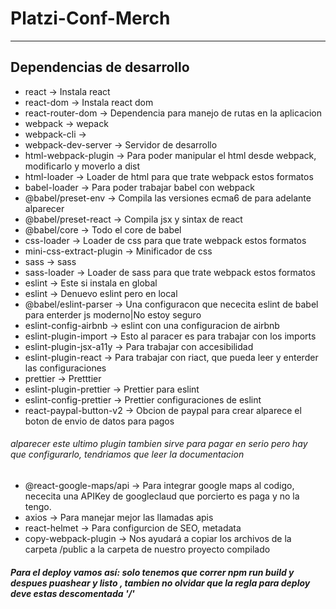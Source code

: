 # Platzi-Conf-Merch
---
## Dependencias de desarrollo
- react            	 			-> Instala react
- react-dom        	 			-> Instala react dom
- react-router-dom        -> Dependencia para manejo de rutas en la aplicacion
- webpack									-> wepack
- webpack-cli        			-> 
- webpack-dev-server 			-> Servidor de desarrollo
- html-webpack-plugin			-> Para poder manipular el html desde webpack, modificarlo y moverlo a dist
- html-loader				 			-> Loader de html para que trate webpack estos formatos
- babel-loader       			-> Para poder trabajar babel con webpack
- @babel/preset-env  		 	-> Compila las versiones ecma6 de para adelante alparecer
- @babel/preset-react		 	-> Compila	jsx y sintax de react
- @babel/core        		 	-> Todo el core de babel
- css-loader         		 	-> Loader de css para que trate webpack estos formatos
- mini-css-extract-plugin	-> Minificador de css 
- sass               		 	-> sass
- sass-loader        		 	-> Loader de sass para que trate webpack estos formatos
- eslint             		 	-> Este si instala en global
- eslint             		 	-> Denuevo eslint pero en local
- @babel/eslint-parser   	-> Una configuracon que nececita eslint de babel para enterder js moderno|No estoy seguro
- eslint-config-airbnb   	-> eslint con una configuracion de airbnb
- eslint-plugin-import   	-> Esto al paracer es para trabajar con los imports
- eslint-plugin-jsx-a11y 	-> Para trabajar con accesibilidad
- eslint-plugin-react    	-> Para trabajar con riact, que pueda leer y enterder las configuraciones   
- prettier               	-> Pretttier
- eslint-plugin-prettier 	-> Prettier para eslint
- eslint-config-prettier 	-> Prettier configuraciones de eslint
- react-paypal-button-v2  -> Obcion de paypal para crear alparece el boton de envio de datos para pagos
###### *alparecer este ultimo plugin tambien sirve para pagar en serio pero hay que configurarlo, tendriamos que leer la documentacion*
- @react-google-maps/api  -> Para integrar google maps al codigo, nececita una APIKey de googleclaud que porcierto es paga y no la tengo.
- axios                   -> Para manejar mejor las llamadas apis
- react-helmet            -> Para configurcion de SEO, metadata
- copy-webpack-plugin     -> Nos ayudará a copiar los archivos de la carpeta /public a la carpeta de nuestro proyecto compilado

##### Para el deploy vamos así: solo tenemos que correr npm run build y despues puashear y listo , tambien no olvidar que la regla para deploy deve estas descomentada '/'